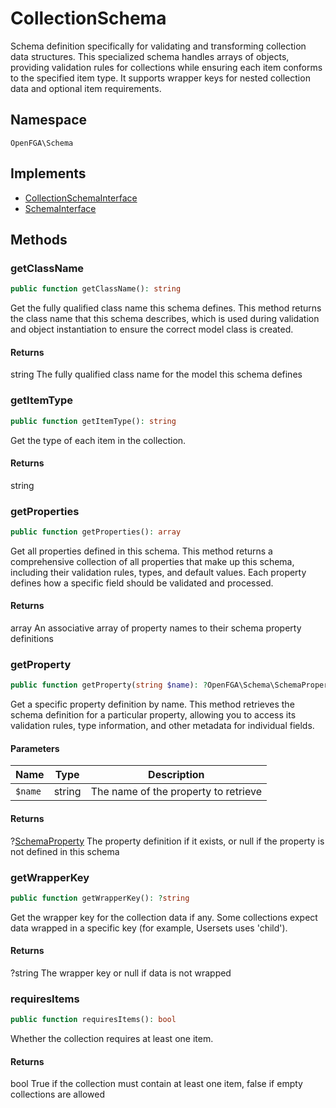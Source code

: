 # CollectionSchema

Schema definition specifically for validating and transforming collection data structures. This specialized schema handles arrays of objects, providing validation rules for collections while ensuring each item conforms to the specified item type. It supports wrapper keys for nested collection data and optional item requirements.

## Namespace
`OpenFGA\Schema`

## Implements
* [CollectionSchemaInterface](Schema/CollectionSchemaInterface.md)
* [SchemaInterface](Schema/SchemaInterface.md)



## Methods
### getClassName


```php
public function getClassName(): string
```

Get the fully qualified class name this schema defines. This method returns the class name that this schema describes, which is used during validation and object instantiation to ensure the correct model class is created.


#### Returns
string
 The fully qualified class name for the model this schema defines

### getItemType


```php
public function getItemType(): string
```

Get the type of each item in the collection.


#### Returns
string

### getProperties


```php
public function getProperties(): array
```

Get all properties defined in this schema. This method returns a comprehensive collection of all properties that make up this schema, including their validation rules, types, and default values. Each property defines how a specific field should be validated and processed.


#### Returns
array
 An associative array of property names to their schema property definitions

### getProperty


```php
public function getProperty(string $name): ?OpenFGA\Schema\SchemaProperty
```

Get a specific property definition by name. This method retrieves the schema definition for a particular property, allowing you to access its validation rules, type information, and other metadata for individual fields.

#### Parameters
| Name | Type | Description |
|------|------|-------------|
| `$name` | string | The name of the property to retrieve |

#### Returns
?[SchemaProperty](Schema/SchemaProperty.md)
 The property definition if it exists, or null if the property is not defined in this schema

### getWrapperKey


```php
public function getWrapperKey(): ?string
```

Get the wrapper key for the collection data if any. Some collections expect data wrapped in a specific key (for example, Usersets uses &#039;child&#039;).


#### Returns
?string
 The wrapper key or null if data is not wrapped

### requiresItems


```php
public function requiresItems(): bool
```

Whether the collection requires at least one item.


#### Returns
bool
 True if the collection must contain at least one item, false if empty collections are allowed

